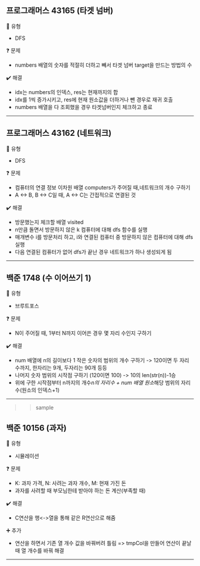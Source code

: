 ## 프로그래머스 43165 (타겟 넘버)
:pushpin: 유형
* DFS

:question: 문제
* numbers 배열의 숫자를 적절히 더하고 빼서 타겟 넘버 target을 만드는 방법의 수

:heavy_check_mark: 해결
* idx는 numbers의 인덱스, res는 현재까지의 합
* idx를 1씩 증가시키고, res에 현재 원소값을 더하거나 뺀 경우로 재귀 호출
* numbers 배열을 다 조회했을 경우 타겟넘버인지 체크하고 종료
  
---

## 프로그래머스 43162 (네트워크)
:pushpin: 유형
* DFS

:question: 문제
* 컴퓨터의 연결 정보 이차원 배열 computers가 주어질 때,네트워크의 개수 구하기
* A <-> B, B <-> C일 때, A <-> C는 간접적으로 연결된 것

:heavy_check_mark: 해결
* 방문했는지 체크할 배열 visited
* n만큼 돌면서 방문하지 않은 k 컴퓨터에 대해 dfs 함수를 실행
* 매개변수 i를 방문처리 하고, i와 연결된 컴퓨터 중 방문하지 않은 컴퓨터에 대해 dfs 실행
* 다음 연결된 컴퓨터가 없어 dfs가 끝난 경우 네트워크가 하나 생성되게 됨
  
---

## 백준 1748 (수 이어쓰기 1)
:pushpin: 유형
* 브루트포스

:question: 문제
* N이 주어질 때, 1부터 N까지 이어쓴 경우 몇 자리 수인지 구하기

:heavy_check_mark: 해결
* num 배열에 n의 길이보다 1 작은 숫자의 범위의 개수 구하기
  -> 120이면 두 자리 수까지, 한자리는 9개, 두자리는 90개 등등
* 나머지 숫자 범위의 시작점 구하기 (120이면 100)
  -> 10의 len(str(n))-1승
* 위에 구한 시작점부터 n까지의 개수*n의 자리수 + num 배열 원소*해당 범위의 자리수(원소의 인덱스+1)
  
---

>> sample

## 백준 10156 (과자)
:pushpin: 유형
* 시뮬레이션

:question: 문제
* K: 과자 가격, N: 사려는 과자 개수, M: 현재 가진 돈
* 과자를 사려할 때 부모님한테 받아야 하는 돈 계산(부족할 때)

:heavy_check_mark: 해결  
* C연산을 행<->열을 통해 같은 R연산으로 해줌

:heavy_plus_sign: 추가
* 연산을 하면서 기존 열 개수 값을 바꿔버려 틀림
  => tmpCol을 만들어 연산이 끝날 때 열 개수를 바꿔 해결
  
---  